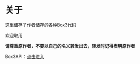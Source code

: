 <h1>关于</h1>
<p>这里储存了作者储存的各种Box3代码</p>
<p>欢迎取用</p>
<b>请尊重原作者，不要以自己的名义转发出去，转发时记得表明原作者</b>
<p>Box3API：<a href="https://docs.box3.codemao.cn/">点击进入</a></p>
